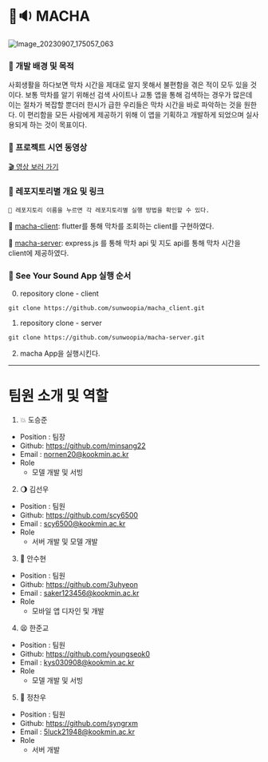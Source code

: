 # 👀🔉 MACHA 
![Image_20230907_175057_063](https://ibb.co/Vm0dNhJ)

### 🔧 개발 배경 및 목적
사회생활을 하다보면 막차 시간을 제대로 알지 못해서 불편함을 겪은 적이 모두 있을 것이다. 보통 막차를 알기 위해선 검색 사이트나 교통 앱을 통해 검색하는 경우가 많은데 이는 절차가 복잡할 뿐더러 
한시가 급한 우리들은 막차 시간을 바로 파악하는 것을 원한다. 이 편리함을 모든 사람에게 제공하기 위해 이 앱을 기획하고 개발하게 되었으며 실사용되게 하는 것이 목표이다.

### 🎥 프로젝트 시연 동영상
[🎬 영상 보러 가기](링크)


### 📂 레포지토리별 개요 및 링크
`📌 레포지토리 이름을 누르면 각 레포지토리별 실행 방법을 확인할 수 있다.`

🔎 [macha-client](https://github.com/sunwoopia/macha_client.git): flutter를 통해 막차를 조회하는 client를 구현하였다.

🔎 [macha-server](https://github.com/sunwoopia/macha-server.git): express.js 를 통해 막차 api 및 지도 api를 통해 막차 시간을 client에 제공하였다. 



### 🎉  See Your Sound App 실행 순서
0. repository clone - client
```shell
git clone https://github.com/sunwoopia/macha_client.git
```
1. repository clone - server 
```shell
git clone https://github.com/sunwoopia/macha-server.git
```

2. macha App을 실행시킨다.

---
# 팀원 소개 및 역할
1. 💥 도승준

- Position : 팀장
- Github: <https://github.com/minsang22>
- Email : nornen20@kookmin.ac.kr
- Role
  - 모델 개발 및 서빙

2. 🌖 김선우

- Position : 팀원
- Github: <https://github.com/scy6500>
- Email : scy6500@kookmin.ac.kr
- Role
  - 서버 개발 및 모델 개발

3. 🖤 안수현

- Position : 팀원
- Github: <https://github.com/3uhyeon>
- Email : saker123456@kookmin.ac.kr
- Role
  - 모바일 앱 디자인 및 개발

4. 😫 한준교

- Position : 팀원
- Github: <https://github.com/youngseok0>
- Email : kys030908@kookmin.ac.kr
- Role
  - 모델 개발 및 서빙

5. 🫨 정찬우

- Position : 팀원
- Github: <https://github.com/syngrxm>
- Email : 5luck21948@kookmin.ac.kr
- Role
  - 서버 개발
